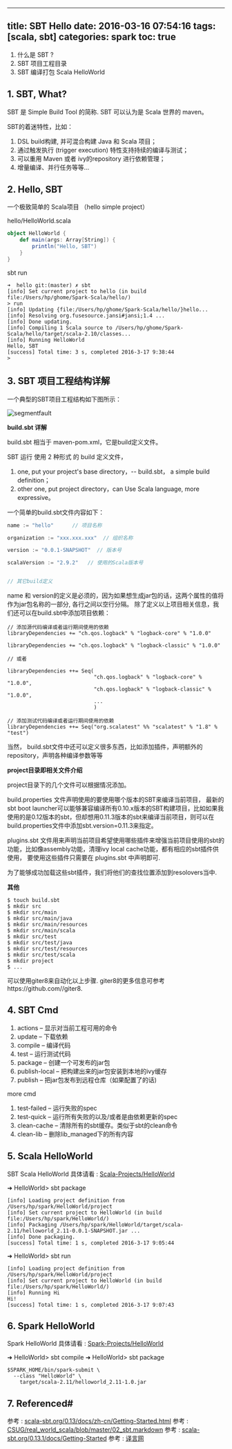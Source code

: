 
---
title: SBT Hello
date: 2016-03-16 07:54:16
tags: [scala, sbt]
categories: spark
toc: true
---

 1. 什么是 SBT ?
 2. SBT 项目工程目录
 3. SBT 编译打包 Scala HelloWorld

<!-- more -->

## 1. SBT, What?

SBT 是 Simple Build Tool 的简称. SBT 可以认为是 Scala 世界的 maven。

SBT的着迷特性，比如：

 1. DSL build构建, 并可混合构建 Java 和 Scala 项目；
 2. 通过触发执行 (trigger execution) 特性支持持续的编译与测试；
 3. 可以重用 Maven 或者 ivy的repository 进行依赖管理；
 4. 增量编译、并行任务等等...

## 2. Hello, SBT

一个极致简单的 Scala项目 （hello simple project）

hello/HelloWorld.scala

```scala
object HelloWorld {
    def main(args: Array[String]) {
        println("Hello, SBT")
    }
}
```

sbt run

```
➜  hello git:(master) ✗ sbt
[info] Set current project to hello (in build file:/Users/hp/ghome/Spark-Scala/hello/)
> run
[info] Updating {file:/Users/hp/ghome/Spark-Scala/hello/}hello...
[info] Resolving org.fusesource.jansi#jansi;1.4 ...
[info] Done updating.
[info] Compiling 1 Scala source to /Users/hp/ghome/Spark-Scala/hello/target/scala-2.10/classes...
[info] Running HelloWorld
Hello, SBT
[success] Total time: 3 s, completed 2016-3-17 9:38:44
>
```

## 3. SBT 项目工程结构详解

一个典型的SBT项目工程结构如下图所示：

![segmentfault][1]

**build.sbt 详解**

build.sbt 相当于 maven-pom.xml，它是build定义文件。 

SBT 运行 使用 2 种形式 的 build 定义文件，

 1. one, put your project's base directory，-- build.sbt， a simple build definition； 
 2. other one, put project directory，can Use Scala language, more expressive。

一个简单的build.sbt文件内容如下：

```scala
name := "hello"      // 项目名称

organization := "xxx.xxx.xxx"  // 组织名称

version := "0.0.1-SNAPSHOT"  // 版本号

scalaVersion := "2.9.2"   // 使用的Scala版本号


// 其它build定义

```
 name 和 version的定义是必须的，因为如果想生成jar包的话，这两个属性的值将作为jar包名称的一部分, 各行之间以空行分隔。
除了定义以上项目相关信息，我们还可以在build.sbt中添加项目依赖：

```
// 添加源代码编译或者运行期间使用的依赖
libraryDependencies += "ch.qos.logback" % "logback-core" % "1.0.0"

libraryDependencies += "ch.qos.logback" % "logback-classic" % "1.0.0"

// 或者

libraryDependencies ++= Seq(
                            "ch.qos.logback" % "logback-core" % "1.0.0",
                            "ch.qos.logback" % "logback-classic" % "1.0.0",
                            ...
                            )

// 添加测试代码编译或者运行期间使用的依赖
libraryDependencies ++= Seq("org.scalatest" %% "scalatest" % "1.8" % "test") 
```

当然， build.sbt文件中还可以定义很多东西，比如添加插件，声明额外的repository，声明各种编译参数等等

**project目录即相关文件介绍**

project目录下的几个文件可以根据情况添加。

build.properties 文件声明使用的要使用哪个版本的SBT来编译当前项目， 最新的sbt boot launcher可以能够兼容编译所有0.10.x版本的SBT构建项目，比如如果我使用的是0.12版本的sbt，但却想用0.11.3版本的sbt来编译当前项目，则可以在build.properties文件中添加sbt.version=0.11.3来指定。

plugins.sbt 文件用来声明当前项目希望使用哪些插件来增强当前项目使用的sbt的功能，比如像assembly功能，清理ivy local cache功能，都有相应的sbt插件供使用， 要使用这些插件只需要在 plugins.sbt 中声明即可.

为了能够成功加载这些sbt插件，我们将他们的查找位置添加到resolovers当中.

**其他**

```shell
$ touch build.sbt
$ mkdir src
$ mkdir src/main
$ mkdir src/main/java
$ mkdir src/main/resources
$ mkdir src/main/scala
$ mkdir src/test
$ mkdir src/test/java
$ mkdir src/test/resources
$ mkdir src/test/scala
$ mkdir project
$ ...
```

可以使用giter8来自动化以上步骤.
giter8的更多信息可参考https://github.com//giter8.


## 4. SBT Cmd

 1. actions – 显示对当前工程可用的命令
 2. update – 下载依赖
 3. compile – 编译代码
 4. test – 运行测试代码
 5. package – 创建一个可发布的jar包
 6. publish-local – 把构建出来的jar包安装到本地的ivy缓存
 7. publish – 把jar包发布到远程仓库（如果配置了的话)

more cmd

 1. test-failed – 运行失败的spec
 2. test-quick – 运行所有失败的以及/或者是由依赖更新的spec
 3. clean-cache – 清除所有的sbt缓存。类似于sbt的clean命令
 4. clean-lib – 删除lib_managed下的所有内容

## 5. Scala HelloWorld

SBT Scala HelloWorld 具体请看 : <a href="https://github.com/blair1/language/tree/master/scala/ScalaWorld">Scala-Projects/HelloWorld</a>


➜  HelloWorld> sbt package

```shell
[info] Loading project definition from /Users/hp/spark/HelloWorld/project
[info] Set current project to HelloWorld (in build file:/Users/hp/spark/HelloWorld/)
[info] Packaging /Users/hp/spark/HelloWorld/target/scala-2.11/helloworld_2.11-0.0.1-SNAPSHOT.jar ...
[info] Done packaging.
[success] Total time: 1 s, completed 2016-3-17 9:05:44
```

➜  HelloWorld> sbt run

```shell
[info] Loading project definition from /Users/hp/spark/HelloWorld/project
[info] Set current project to HelloWorld (in build file:/Users/hp/spark/HelloWorld/)
[info] Running Hi
Hi!
[success] Total time: 1 s, completed 2016-3-17 9:07:43
```

## 6. Spark HelloWorld

Spark HelloWorld 具体请看 : <a href="https://github.com/blair101/bigdata-tools/tree/master/spark/HelloWorld">Spark-Projects/HelloWorld</a>


➜  HelloWorld> sbt compile
➜  HelloWorld> sbt package

```shell
$SPARK_HOME/bin/spark-submit \
  --class "HelloWorld" \
    target/scala-2.11/helloworld_2.11-1.0.jar
``` 
    
## 7. Referenced#

参考 : <a href="http://www.scala-sbt.org/0.13/docs/zh-cn/Getting-Started.html">scala-sbt.org/0.13/docs/zh-cn/Getting-Started.html</a>
参考 : <a href="https://github.com/CSUG/real_world_scala/blob/master/02_sbt.markdown">CSUG/real_world_scala/blob/master/02_sbt.markdown</a>
参考 : <a href="http://www.scala-sbt.org/0.13.1/docs/Getting-Started/Hello.html">scala-sbt.org/0.13.1/docs/Getting-Started</a>
参考 : <a href="http://article.yeeyan.org/view/442873/404261">译言网</a>

[1]: https://image-static.segmentfault.com/396/971/3969713528-56ea0c71e094e_articlex
